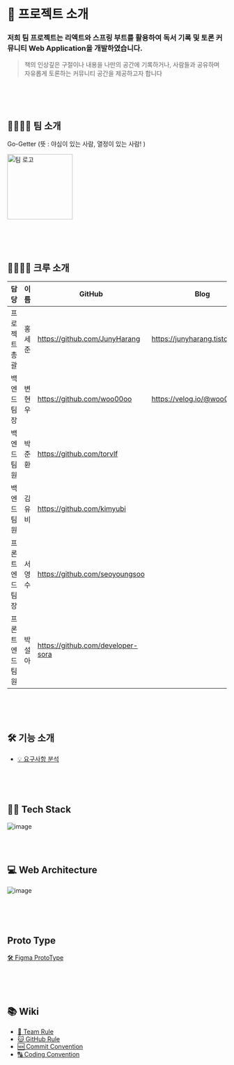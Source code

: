 # 📖 프로젝트 소개

### 저희 팀 프로젝트는 리엑트와 스프링 부트를 활용하여 독서 기록 및 토론 커뮤니티 Web Application을 개발하였습니다.

>  책의 인상깊은 구절이나 내용을 나만의 공간에 기록하거나, 사람들과 공유하며 자유롭게 토론하는 커뮤니티 공간을 제공하고자 합니다 

<br><br><br>

## 👨‍👩‍👦‍👦 팀 소개

Go-Getter (뜻 : 야심이 있는 사람, 열정이 있는 사람! )

<img width="150" alt="팀 로고" src="https://user-images.githubusercontent.com/57715611/122641068-dfa0ce00-d13d-11eb-905a-cdd775a3ccae.png">

<br><br><br>

## 👩‍👩‍👧‍👦 크루 소개

|담당|이름|GitHub|Blog|
|---|---|---|---|
|프로젝트 총괄|홍세준|https://github.com/JunyHarang|https://junyharang.tistory.com/|
|백엔드 팀장|변현우|https://github.com/woo00oo|https://velog.io/@woo00oo|
|백엔드 팀원|박준환|https://github.com/torvlf|
|백엔드 팀원|김유비|https://github.com/kimyubi|
|프론트엔드 팀장|서영수|https://github.com/seoyoungsoo|
|프론트엔드 팀원|박설아|https://github.com/developer-sora|


<br><br><br>

## 🛠 기능 소개
 * [💡 요구사항 분석](https://www.notion.so/3ff7e07cc47145c984184bae356be938)
 
<br><br><br>


## 👨‍🔧 Tech Stack 

![image](https://user-images.githubusercontent.com/57715611/122636334-b4a98080-d123-11eb-82e7-ec9a6786b52e.png)

<br><br>


## 💻 Web Architecture

![image](https://user-images.githubusercontent.com/57715611/122636295-757b2f80-d123-11eb-8370-f0c13c4f334b.png)

<br><br><br>

## Proto Type
[🛠 Figma ProtoType](https://www.figma.com/embed?embed_host=share&url=https%3A%2F%2Fwww.figma.com%2Fproto%2FU1DHtmqwSuyG4K7ymPfoU8%2FUntitled%3Fnode-id%3D2%253A3%26scaling%3Dmin-zoom)

<br><br><br>

## 📚 Wiki

  * [👫 Team Rule](https://www.notion.so/Team-Rule-2bfa7eb59ac3475d9e3e0083254e0580)
  * [🐱 GitHub Rule](https://www.notion.so/GitHub-Rule-7933f6688cb84b2591ba432145de457b)
  * [🆕 Commit Convention](https://www.notion.so/Commit-Convention-af753b9fdca8446da35f5815830b7b68)
  * [🔠 Coding Convention](https://www.notion.so/Coding-Convention-3d313b8193eb458eba99976e7c9f081b)

